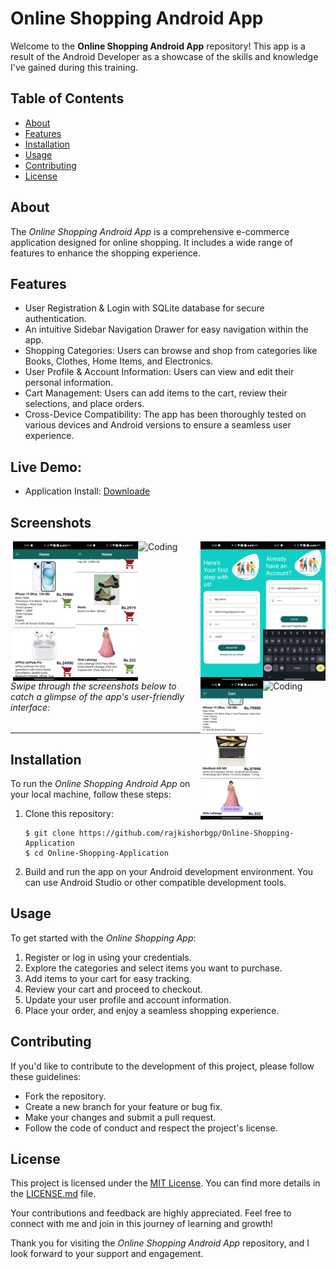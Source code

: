 # Online Shopping Android App

Welcome to the **Online Shopping Android App** repository! This app is a result of the Android Developer  as a showcase of the skills and knowledge I've gained during this training.

## Table of Contents
- [About](#about)
- [Features](#features)
- [Installation](#installation)
- [Usage](#usage)
- [Contributing](#contributing)
- [License](#license)

## About

The *Online Shopping Android App* is a comprehensive e-commerce application designed for online shopping. It includes a wide range of features to enhance the shopping experience. 

## Features

- User Registration & Login with SQLite database for secure authentication.
- An intuitive Sidebar Navigation Drawer for easy navigation within the app.
- Shopping Categories: Users can browse and shop from categories like Books, Clothes, Home Items, and Electronics.
- User Profile & Account Information: Users can view and edit their personal information.
- Cart Management: Users can add items to the cart, review their selections, and place orders.
- Cross-Device Compatibility: The app has been thoroughly tested on various devices and Android versions to ensure a seamless user experience.


## Live Demo:
- Application Install: [Downloade](OnlineShopping.apk)

## Screenshots

<img align="right" alt="Coding" width="100" src="Screenshots/a.png">
<img align="right" alt="Coding" width="100" src="Screenshots/b.png">
<img align="right" alt="Coding" width="100" src="Screenshots/c.png">
<img align="right" alt="Coding" width="100" src="Screenshots/d.png">
<img align="right" alt="Coding" width="100" src="Screenshots/e.png">
<img align="right" alt="Coding" width="100" src="Screenshots/o.png">
<img align="right" alt="Coding" width="100" src="Screenshots/p.png">

###### Swipe through the screenshots below to catch a glimpse of the app's user-friendly interface:

---

## Installation

To run the *Online Shopping Android App* on your local machine, follow these steps:

1. Clone this repository:
   ```shell
   $ git clone https://github.com/rajkishorbgp/Online-Shopping-Application
   $ cd Online-Shopping-Application
   ```

2. Build and run the app on your Android development environment. You can use Android Studio or other compatible development tools.

## Usage

To get started with the *Online Shopping App*:

1. Register or log in using your credentials.
2. Explore the categories and select items you want to purchase.
3. Add items to your cart for easy tracking.
4. Review your cart and proceed to checkout.
5. Update your user profile and account information.
6. Place your order, and enjoy a seamless shopping experience.

## Contributing

If you'd like to contribute to the development of this project, please follow these guidelines:

- Fork the repository.
- Create a new branch for your feature or bug fix.
- Make your changes and submit a pull request.
- Follow the code of conduct and respect the project's license.

## License

This project is licensed under the [MIT License](LICENSE). You can find more details in the [LICENSE.md](LICENSE.md) file.

Your contributions and feedback are highly appreciated. Feel free to connect with me and join in this journey of learning and growth!

Thank you for visiting the *Online Shopping Android App* repository, and I look forward to your support and engagement.